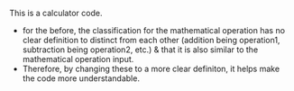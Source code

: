 This is a calculator code.
  - for the before, the classification for the mathematical operation has no clear definition to distinct from each other (addition being operation1, subtraction being operation2, etc.) & that it is also similar to the mathematical operation input.
  - Therefore, by changing these to a more clear definiton, it helps make the code more understandable. 
